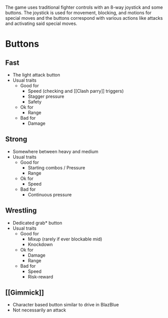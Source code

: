 The game uses traditional fighter controls with an 8-way joystick and some buttons. The joystick is used for movement, blocking, and motions for special moves and the buttons correspond with various actions like attacks and activating said special moves.

# Buttons
## Fast
- The light attack button
- Usual traits
	- Good for
		- Speed (checking and [[Clash parry]] triggers)
		- Stagger pressure
		- Safety
	- Ok for
		- Range
	- Bad for
		- Damage

## Strong
- Somewhere between heavy and medium
- Usual traits
	- Good for
		- Starting combos / Pressure
		- Range
	- Ok for
		- Speed
	- Bad for
		- Continuous pressure

## Wrestling
- Dedicated grab* button
- Usual traits
	- Good for
		- Mixup (rarely if ever blockable mid)
		- Knockdown
	- Ok for
		- Damage
		- Range
	- Bad for
		- Speed
		- Risk-reward

## [[Gimmick]]
- Character based button similar to drive in BlazBlue
- Not necessarily an attack

